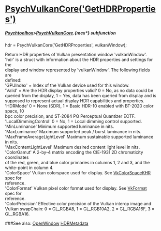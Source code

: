 # [PsychVulkanCore('GetHDRProperties')](PsychVulkanCore-GetHDRProperties) 
##### [Psychtoolbox](Psychtoolbox)>[PsychVulkanCore](PsychVulkanCore).{mex*} subfunction

hdr = PsychVulkanCore('GetHDRProperties', vulkanWindow);

Return HDR properties of Vulkan presentation window 'vulkanWindow'.  
'hdr' is a struct with information about the HDR properties and settings for the  
display and window represented by 'vulkanWindow'. The following fields are  
defined:  
'GPUIndex' = Index of the Vulkan device used for this window.  
'Valid' = Are the HDR display properties valid? 0 = No, as no data could be  
queried from the display, 1 = Yes, data has been queried from display and is  
supposed to represent actual display HDR capabilities and properties.  
'HDRMode' 0 = None (SDR), 1 = Basic HDR-10 enabled with BT-2020 color space, 10  
bpc color precision, and ST-2084 PQ Perceptual Quantizer EOTF.  
'LocalDimmingControl' 0 = No, 1 = Local dimming control supported.  
'MinLuminance' Minimum supported luminance in nits.  
'MaxLuminance' Maximum supported peak / burst luminance in nits.  
'MaxFrameAverageLightLevel' Maximum sustainable supported luminance in nits.  
'MaxContentLightLevel' Maximum desired content light level in nits.  
'ColorGamut' A 2-by-4 matrix encoding the CIE-1931 2D chromaticity coordinates  
of the red, green, and blue color primaries in columns 1, 2 and 3, and the  
white-point in column 4.  
'ColorSpace' Vulkan colorspace used for display. See [VkColorSpaceKHR](VkColorSpaceKHR) spec for  
reference.  
'ColorFormat' Vulkan pixel color format used for display. See [VkFormat](VkFormat) spec for  
reference.  
'ColorPrecision' Effective color precision of the Vulkan interop image and  
Vulkan swapChain: 0 = GL\_RGBA8, 1 = GL\_RGB10A2, 2 = GL\_RGBA16F, 3 = GL\_RGBA16.  
  
  


###See also:
[OpenWindow](PsychVulkanCore-OpenWindow) [HDRMetadata](PsychVulkanCore-HDRMetadata)

